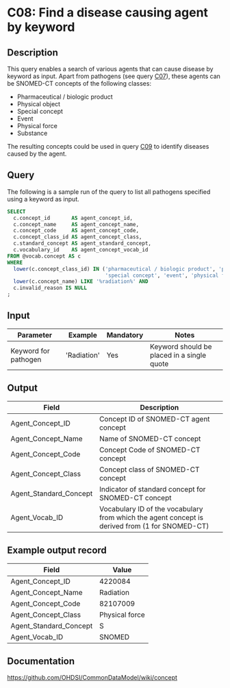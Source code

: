 <!---
Group:condition
Name:C08 Find a disease causing agent by keyword
Author:Patrick Ryan
CDM Version: 5.3
-->

# C08: Find a disease causing agent by keyword

## Description
This query enables a search of various agents that can cause disease by keyword as input. Apart from pathogens (see query  [C07](http://vocabqueries.omop.org/condition-queries/c7)), these agents can be SNOMED-CT concepts of the following classes:
- Pharmaceutical / biologic product
- Physical object
- Special concept
- Event
- Physical force
- Substance

The resulting concepts could be used in query  [C09](http://vocabqueries.omop.org/condition-queries/c9) to identify diseases caused by the agent.

## Query
The following is a sample run of the query to list all pathogens specified using a keyword as input.

```sql
SELECT
  c.concept_id       AS agent_concept_id,
  c.concept_name     AS agent_concept_name,
  c.concept_code     AS agent_concept_code,
  c.concept_class_id AS agent_concept_class,
  c.standard_concept AS agent_standard_concept,
  c.vocabulary_id    AS agent_concept_vocab_id
FROM @vocab.concept AS c
WHERE
  lower(c.concept_class_id) IN ('pharmaceutical / biologic product', 'physical object',
                                'special concept', 'event', 'physical force', 'substance') AND
  lower(c.concept_name) LIKE '%radiation%' AND
  c.invalid_reason IS NULL
;
```

## Input

|  Parameter |  Example |  Mandatory |  Notes |
| --- | --- | --- | --- |
|  Keyword for pathogen |  'Radiation' |  Yes | Keyword should be placed in a single quote |

## Output

|  Field |  Description |
| --- | --- |
|  Agent_Concept_ID |  Concept ID of SNOMED-CT agent concept |
|  Agent_Concept_Name |  Name of SNOMED-CT concept |
|  Agent_Concept_Code |  Concept Code of SNOMED-CT concept |
|  Agent_Concept_Class |  Concept class of SNOMED-CT concept |
|  Agent_Standard_Concept |  Indicator of standard concept for SNOMED-CT concept |
|  Agent_Vocab_ID |  Vocabulary ID of the vocabulary from which the agent concept is derived from (1 for SNOMED-CT) |

## Example output record

|  Field |  Value |
| --- | --- |
|  Agent_Concept_ID |  4220084 |
|  Agent_Concept_Name |  Radiation |
|  Agent_Concept_Code |  82107009 |
|  Agent_Concept_Class |  Physical force |
|  Agent_Standard_Concept |  S |
|  Agent_Vocab_ID |  SNOMED |

## Documentation
https://github.com/OHDSI/CommonDataModel/wiki/concept
